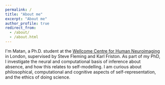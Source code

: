 ```yaml
---
permalink: /
title: "About me"
excerpt: "About me"
author_profile: true
redirect_from: 
  - /about/
  - /about.html
---
```


I'm Matan, a Ph.D. student at the [Wellcome Centre for Human Neuroimaging](https://www.fil.ion.ucl.ac.uk/) in London, supervised by Steve Fleming and Karl Friston. As part of my PhD, I investigate the neural and computational basis of inference about absence, and how this relates to self-modelling. I am curious about philosophical, computational and cognitive aspects of self-representation, and the ethics of doing science. 


